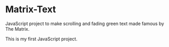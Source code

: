 # Matrix-Text
JavaScript project to make scrolling and fading green text made famous by The Matrix.

This is my first JavaScript project.
